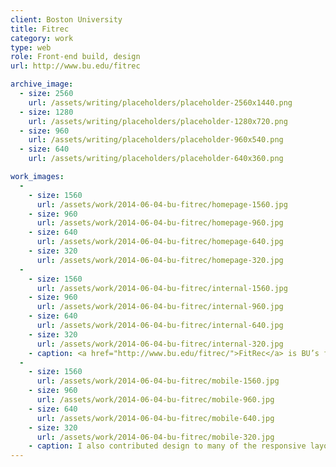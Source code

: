 ```yaml
---
client: Boston University
title: Fitrec
category: work
type: web
role: Front-end build, design
url: http://www.bu.edu/fitrec

archive_image:
  - size: 2560
    url: /assets/writing/placeholders/placeholder-2560x1440.png
  - size: 1280
    url: /assets/writing/placeholders/placeholder-1280x720.png
  - size: 960
    url: /assets/writing/placeholders/placeholder-960x540.png
  - size: 640
    url: /assets/writing/placeholders/placeholder-640x360.png

work_images:
  -
    - size: 1560
      url: /assets/work/2014-06-04-bu-fitrec/homepage-1560.jpg
    - size: 960
      url: /assets/work/2014-06-04-bu-fitrec/homepage-960.jpg
    - size: 640
      url: /assets/work/2014-06-04-bu-fitrec/homepage-640.jpg
    - size: 320
      url: /assets/work/2014-06-04-bu-fitrec/homepage-320.jpg
  -
    - size: 1560
      url: /assets/work/2014-06-04-bu-fitrec/internal-1560.jpg
    - size: 960
      url: /assets/work/2014-06-04-bu-fitrec/internal-960.jpg
    - size: 640
      url: /assets/work/2014-06-04-bu-fitrec/internal-640.jpg
    - size: 320
      url: /assets/work/2014-06-04-bu-fitrec/internal-320.jpg
    - caption: <a href="http://www.bu.edu/fitrec/">FitRec</a> is BU’s fitness center. <a href="http://www.bu.edu/interactive-design/">BU Interactive Design</a> redesigned their website and customized the WordPress-powered back-end to be highly editor-friendly. FitRec was built using Sass and mobile-first web development.
  -
    - size: 1560
      url: /assets/work/2014-06-04-bu-fitrec/mobile-1560.jpg
    - size: 960
      url: /assets/work/2014-06-04-bu-fitrec/mobile-960.jpg
    - size: 640
      url: /assets/work/2014-06-04-bu-fitrec/mobile-640.jpg
    - size: 320
      url: /assets/work/2014-06-04-bu-fitrec/mobile-320.jpg
    - caption: I also contributed design to many of the responsive layouts in the process of building the site, adjusting any desktop-only mockups to fit multiple viewports.
---
```

